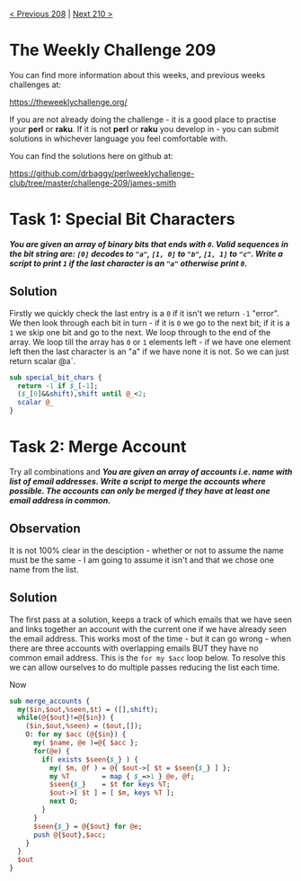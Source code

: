 [< Previous 208](https://github.com/drbaggy/perlweeklychallenge-club/tree/master/challenge-209/james-smith) |
[Next 210 >](https://github.com/drbaggy/perlweeklychallenge-club/tree/master/challenge-210/james-smith)

# The Weekly Challenge 209

You can find more information about this weeks, and previous weeks challenges at:

  https://theweeklychallenge.org/

If you are not already doing the challenge - it is a good place to practise your
**perl** or **raku**. If it is not **perl** or **raku** you develop in - you can
submit solutions in whichever language you feel comfortable with.

You can find the solutions here on github at:

https://github.com/drbaggy/perlweeklychallenge-club/tree/master/challenge-209/james-smith

# Task 1: Special Bit Characters

***You are given an array of binary bits that ends with `0`. Valid sequences in the bit string are:
`[0]` decodes to `"a"`, `[1, 0]` to `"b"`, `[1, 1]` to `"c"`. Write a script to print `1` if the last character is an `"a"` otherwise print `0`.***

## Solution

Firstly we quickly check the last entry is a `0` if it isn't we return `-1` "error". We then look through each bit in turn - if it is `0` we go to the next bit; if it is a `1` we skip one bit and go to the next. We loop through to the end of the array. We loop till the array has `0` or `1` elements left - if we have one element left then the last character is an "a" if we have none it is not. So we can just return scalar @a`.
```perl
sub special_bit_chars {
  return -1 if $_[-1];
  ($_[0]&&shift),shift until @_<2;
  scalar @_
}
```

# Task 2: Merge Account

Try all combinations and 
***You are given an array of accounts i.e. name with list of email addresses. Write a script to merge the accounts where possible. The accounts can only be merged if they have at least one email address in common.***

## Observation

It is not 100% clear in the desciption - whether or not to assume the name must be the same - I am going to assume it isn't and that we chose one name from the list.

## Solution

The first pass at a solution, keeps a track of which emails that we have seen and links together an account with the current one if we have already seen the email address. This works most of the time - but it can go wrong - when there are three accounts with overlapping emails BUT they have no common email address.  This is the `for my $acc` loop below. To resolve this we can allow ourselves to do multiple passes reducing the list each time.

Now 

```perl
sub merge_accounts {
  my($in,$out,%seen,$t) = ([],shift);
  while(@{$out}!=@{$in}) {
    ($in,$out,%seen) = ($out,[]);
    O: for my $acc (@{$in}) {
      my( $name, @e )=@{ $acc };
      for(@e) {
        if( exists $seen{$_} ) {
          my( $m, @f ) = @{ $out->[ $t = $seen{$_} ] };
          my %T        = map { $_=>1 } @e, @f;
          $seen{$_}    = $t for keys %T;
          $out->[ $t ] = [ $m, keys %T ];
          next O;
        }
      }
      $seen{$_} = @{$out} for @e;
      push @{$out},$acc;
    }
  }
  $out
}
```

